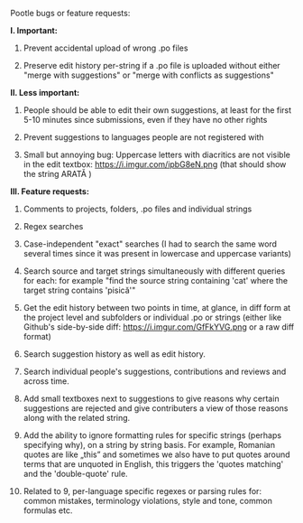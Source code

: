 Pootle bugs or feature requests:

**I. Important:**

1. Prevent accidental upload of wrong .po files

2. Preserve edit history per-string if a .po file is uploaded without either "merge with suggestions" or "merge with conflicts as suggestions"

**II. Less important:**

1. People should be able to edit their own suggestions, at least for the first 5-10 minutes since submissions, even if they have no other rights

2. Prevent suggestions to languages people are not registered with

3. Small but annoying bug: Uppercase letters with diacritics are not visible in the edit textbox: https://i.imgur.com/ipbG8eN.png (that should show the string ARATĂ )


**III. Feature requests:**

1. Comments to projects, folders, .po files and individual strings

2. Regex searches

3. Case-independent "exact" searches (I had to search the same word several times since it was present in lowercase and uppercase variants)

4. Search source and target strings simultaneously with different queries for each: for example "find the source string containing 'cat' where the target string contains 'pisică'"

5. Get the edit history between two points in time, at glance, in diff form at the project level and subfolders or individual .po or strings (either like Github's side-by-side diff: https://i.imgur.com/GfFkYVG.png or a raw diff format)

6. Search suggestion history as well as edit history.

7. Search individual people's suggestions, contributions and reviews and across time.

8. Add small textboxes next to suggestions to give reasons why certain suggestions are rejected and give contributers a view of those reasons along with the related string.

9. Add the ability to ignore formatting rules for specific strings (perhaps specifying why), on a string by string basis. For example, Romanian quotes are like „this” and sometimes we also have to put quotes around terms that are unquoted in English, this triggers the 'quotes matching' and the 'double-quote' rule.

10. Related to 9, per-language specific regexes or parsing rules for: common mistakes, terminology violations, style and tone, common formulas etc.
